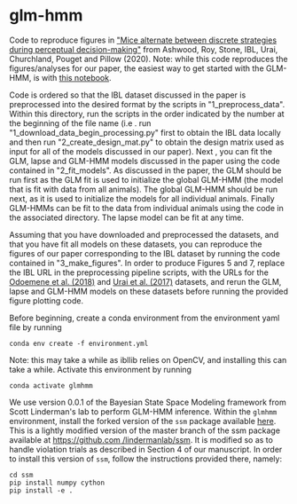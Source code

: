 # glm-hmm
Code to reproduce figures in ["Mice alternate between discrete strategies
 during perceptual decision-making"](https://www.biorxiv.org/content/10.1101/2020.10.19.346353v4.full.pdf) from Ashwood, Roy, Stone, IBL, Urai, Churchland, Pouget and Pillow (2020).  Note: while this code reproduces the figures/analyses for our paper, the easiest way to get started with the GLM-HMM, is with [this notebook](https://github.com/zashwood/ssm/blob/master/notebooks/2b%20Input%20Driven%20Observations%20(GLM-HMM).ipynb). 

Code is ordered so that the IBL dataset discussed in the paper is
 preprocessed into the
 desired
 format by
 the scripts in "1_preprocess_data". Within this directory, run the scripts
  in the order indicated by the number at the beginning of the file name (i.e
  . run
   "1_download_data_begin_processing.py" first to obtain the
   IBL
   data locally and then run "2_create_design_mat.py" to obtain the design
    matrix used as input for all of the models discussed in our paper). Next
    , you can fit the GLM, lapse and GLM-HMM models discussed in the paper using
      the code contained in "2_fit_models".  As discussed in the paper, the
       GLM should be run first as the GLM fit is used to initialize the
        global GLM-HMM (the model that is fit with data from all animals).  The
         global GLM-HMM should be run next, as it is used to initialize the
          models for all individual animals.  Finally GLM-HMMs can
           be fit to the data from individual animals using the code in the
            associated directory. The
           lapse model can be fit at
           any time.
          
Assuming that you have downloaded and preprocessed the datasets, and that you
 have fit all models on these datasets,  you can reproduce the figures of our
  paper corresponding to the IBL dataset by
   running the code contained in "3_make_figures".  In order to produce
    Figures 5 and 7, replace the IBL URL in the preprocessing pipeline
     scripts, with the URLs for the [Odoemene et al. (2018)](https://doi.org/10.14224/1.38944) and [Urai et al. (2017)](https://doi.org/10.6084/m9.figshare.4300043) datasets, and rerun the GLM, lapse and GLM-HMM models
      on these datasets before running the provided figure plotting code.


Before beginning, create a conda environment from the environment yaml file by running 
```
conda env create -f environment.yml
```
Note: this may take a while as ibllib relies on OpenCV, and installing
 this can take a while.  Activate this
 environment by running 
 ```
 conda activate glmhmm
```

We use version 0.0.1 of the Bayesian State Space Modeling framework from
 Scott Linderman's lab to perform GLM-HMM inference.  Within the `glmhmm
 ` environment, install the forked version of the `ssm` package available 
  [here](https://github.com/zashwood/ssm).  This is a lightly modified
   version of
   the
  master branch of the ssm package available at [https://github.com
  /lindermanlab/ssm](https://github.com/lindermanlab/ssm).  It is modified so as to handle violation trials as
   described in Section 4 of our manuscript.  In order to install this
    version of `ssm`, follow the instructions provided there, namely: 
    
```
cd ssm
pip install numpy cython
pip install -e .
```
